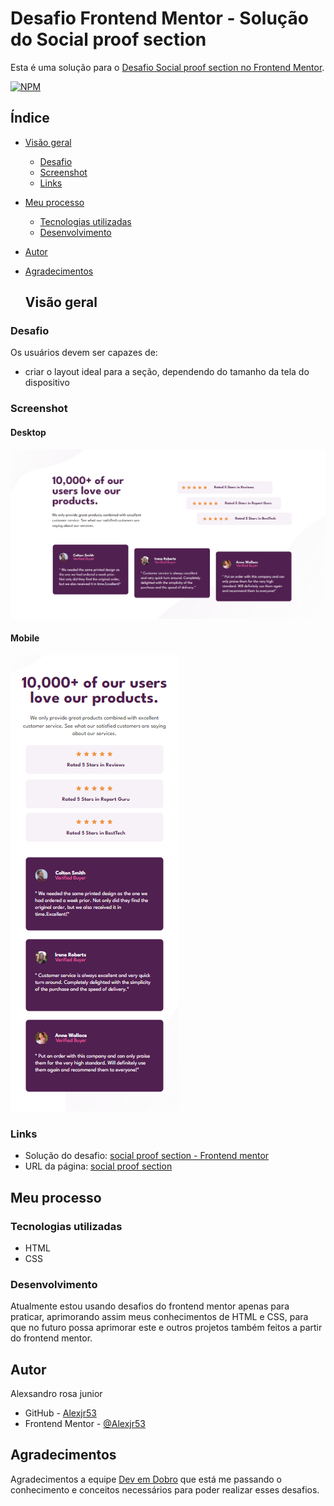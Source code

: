 # Desafio Frontend Mentor - Solução do Social proof section

Esta é uma solução para o [Desafio Social proof section no Frontend Mentor](https://www.frontendmentor.io/challenges/social-proof-section-6e0qTv_bA).

[![NPM](https://img.shields.io/github/license/Alexjr53/3-column-preview-card-component)](https://github.com/Alexjr53/Profile-card-component/blob/main/LICENSE)

## Índice

- [Visão geral](#visão-geral)
  - [Desafio](#desafio)
  - [Screenshot](#screenshot)
  - [Links](#links)
- [Meu processo](#meu-processo)
  - [Tecnologias utilizadas](#tecnologias-utilizadas)
  - [Desenvolvimento](#desenvolvimento)
- [Autor](#autor)
- [Agradecimentos](#agradecimentos)

  ## Visão geral

### Desafio

Os usuários devem ser capazes de:

- criar o layout ideal para a seção, dependendo do tamanho da tela do dispositivo

### Screenshot
#### Desktop
![social proof section](src/design/screenshot-desktop.png)

#### Mobile
![social proof section](src/design/screenshot-mobile.png)

### Links

- Solução do desafio: [social proof section - Frontend mentor](https://www.frontendmentor.io/solutions/social-proof-section-F0UkttKoKD)
- URL da página: [social proof section](https://alexjr53.github.io/social-proof-section/) 

## Meu processo

### Tecnologias utilizadas

- HTML
- CSS

### Desenvolvimento

Atualmente estou usando desafios do frontend mentor apenas para praticar, aprimorando assim meus conhecimentos de HTML e CSS, para que no futuro possa aprimorar este e outros projetos também feitos a partir do frontend mentor.

## Autor
Alexsandro rosa junior

- GitHub - [Alexjr53](https://github.com/Alexjr53)
- Frontend Mentor - [@Alexjr53](https://www.frontendmentor.io/profile/Alexjr53)

## Agradecimentos
Agradecimentos a equipe [Dev em Dobro](https://www.instagram.com/devemdobro/) que está me passando o conhecimento e conceitos necessários para poder realizar esses desafios.
